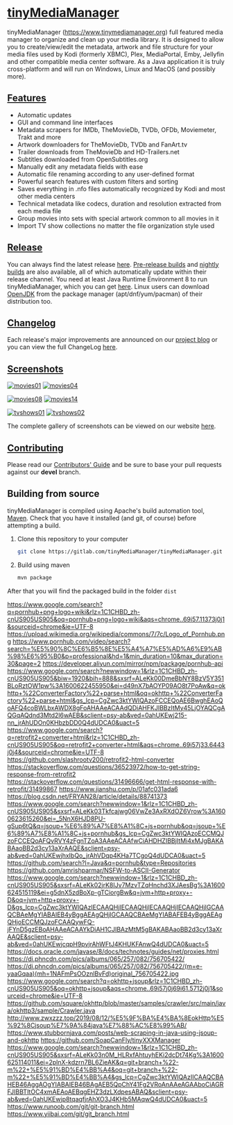 # [tinyMediaManager][1]

tinyMediaManager (https://www.tinymediamanager.org) full featured media manager to organize and clean up your media library. It is designed to allow you to create/view/edit the metadata, artwork and file structure for your media files used by Kodi (formerly XBMC), Plex, MediaPortal, Emby, Jellyfin and other compatible media center software. As a Java application it is truly cross-platform and will run on Windows, Linux and MacOS (and possibly more).

## [Features][4]

- Automatic updates
- GUI and command line interfaces
- Metadata scrapers for IMDb, TheMovieDb, TVDb, OFDb, Moviemeter, Trakt and more
- Artwork downloaders for TheMovieDb, TVDb and FanArt.tv
- Trailer downloads from TheMovieDb and HD-Trailers.net
- Subtitles downloaded from OpenSubtitles.org
- Manually edit any metadata fields with ease
- Automatic file renaming according to any user-defined format
- Powerful search features with custom filters and sorting
- Saves everything in .nfo files automatically recognized by Kodi and most other media centers
- Technical metadata like codecs, duration and resolution extracted from each media file
- Group movies into sets with special artwork common to all movies in it
- Import TV show collections no matter the file organization style used

## [Release][5]

You can always find the latest release [here][5]. [Pre-release builds][6] and [nightly builds][7] are also available, all of which automatically update within their release channel. You need at least Java Runtime Environment 8 to run tinyMediaManager, which you can get [here][8]. Linux users can download [OpenJDK][9] from the package manager (apt/dnf/yum/pacman) of their distribution too.

## [Changelog][10]

Each release's major improvements are announced on our [project blog][11] or you can view the full ChangeLog [here][12].

## [Screenshots][13]

[![movies01](https://www.tinymediamanager.org/images/screenshots/thumbs/v3/movies/movies01-thumb.png)](https://www.tinymediamanager.org/images/screenshots/v3/movies/movies01.png) [![movies04](https://www.tinymediamanager.org/images/screenshots/thumbs/v3/movies/movies04-thumb.png)](https://www.tinymediamanager.org/images/screenshots/v3/movies/movies04.png)

[![movies08](https://www.tinymediamanager.org/images/screenshots/thumbs/v3/movies/movies08-thumb.png)](https://www.tinymediamanager.org/images/screenshots/v3/movies/movies08.png) [![movies14](https://www.tinymediamanager.org/images/screenshots/thumbs/v3/movies/movies14-thumb.png)](https://www.tinymediamanager.org/images/screenshots/v3/movies/movies14.png)

[![tvshows01](https://www.tinymediamanager.org/images/screenshots/thumbs/v3/tvshows/tvshows01-thumb.png)](https://www.tinymediamanager.org/images/screenshots/v3/tvshows/tvshows01.png) [![tvshows02](https://www.tinymediamanager.org/images/screenshots/thumbs/v3/tvshows/tvshows02-thumb.png)](https://www.tinymediamanager.org/images/screenshots/v3/tvshows/tvshows02.png)

The complete gallery of screenshots can be viewed on our website [here][13].

## [Contributing][14]

Please read our [Contributors' Guide][14] and be sure to base your pull requests against our **devel** branch.

## Building from source

tinyMediaManager is compiled using Apache's build automation tool, [Maven][15]. Check that you have it installed (and git, of course) before attempting a build.

1. Clone this repository to your computer

   ```bash
   git clone https://gitlab.com/tinyMediaManager/tinyMediaManager.git
   ```

1. Build using maven

   ```bash
   mvn package
   ```

After that you will find the packaged build in the folder `dist`

[1]: https://www.tinymediamanager.org
[4]: https://www.tinymediamanager.org/features/
[5]: https://www.tinymediamanager.org/download/
[6]: https://www.tinymediamanager.org/download/prerelease
[7]: https://www.tinymediamanager.org/download/nightly-build
[8]: https://www.java.com/en/download/manual.jsp
[9]: https://openjdk.java.net/install/
[10]: /changelog.txt
[11]: https://www.tinymediamanager.org/blog/
[12]: https://www.tinymediamanager.org/changelog/
[13]: https://www.tinymediamanager.org/screenshots/
[14]: /CONTRIBUTING.md
[15]: https://maven.apache.org/


https://www.google.com/search?q=pornhub+png+logo+wiki&rlz=1C1CHBD_zh-cnUS905US905&oq=pornhub+png+logo+wiki&aqs=chrome..69i57.11373j0j1&sourceid=chrome&ie=UTF-8
https://upload.wikimedia.org/wikipedia/commons/7/7c/Logo_of_Pornhub.png
https://www.pornhub.com/video/search?search=%E5%90%8C%E6%B5%8E%E5%A4%A7%E5%AD%A6%E9%AB%98%E6%95%B0&p=professional&hd=1&min_duration=10&max_duration=30&page=2
https://developer.aliyun.com/mirror/npm/package/pornhub-api
https://www.google.com/search?newwindow=1&rlz=1C1CHBD_zh-cnUS905US905&biw=1920&bih=888&sxsrf=ALeKk00DmeBbNY8BzV5Y351BLoRztOW1pw%3A1600622455950&ei=d49nX7bAOYP09AO8t7PoAw&q=okhttp+%22ConverterFactory%22+parse+html&oq=okhttp+%22ConverterFactory%22+parse+html&gs_lcp=CgZwc3ktYWIQAzoFCCEQoAE6BwghEAoQoAFQ4coBWLbxAWDX8gFoAHAAeACAAdQDiAHFKJIBBzItMy45LjOYAQCgAQGqAQdnd3Mtd2l6wAEB&sclient=psy-ab&ved=0ahUKEwj215-nn_jrAhUDOn0KHbzbDD0Q4dUDCA0&uact=5
https://www.google.com/search?q=retrofit2+converter+html&rlz=1C1CHBD_zh-cnUS905US905&oq=retrofit2+converter+html&aqs=chrome..69i57j33.6443j0j4&sourceid=chrome&ie=UTF-8
https://github.com/slashrootv200/retrofit2-html-converter
https://stackoverflow.com/questions/36523972/how-to-get-string-response-from-retrofit2
https://stackoverflow.com/questions/31496666/get-html-response-with-retrofit/31499867
https://www.jianshu.com/p/01afc031ada6
https://blog.csdn.net/FRYAN28/article/details/88741373
https://www.google.com/search?newwindow=1&rlz=1C1CHBD_zh-cnUS905US905&sxsrf=ALeKk03Tkfcajwg06VwZe3AxRXdOZ6Vrow%3A1600623615260&ei=_5NnX6HJD8PU-gSup6tQ&q=jsoup+%E6%89%A7%E8%A1%8C+js+pornhub&oq=jsoup+%E6%89%A7%E8%A1%8C+js+pornhub&gs_lcp=CgZwc3ktYWIQAzoECCMQJzoFCCEQoAFQvRVY4zFgnTZoA3AAeACAAfwCiAHDHZIBBjItMi4xMJgBAKABAaoBB2d3cy13aXrAAQE&sclient=psy-ab&ved=0ahUKEwjhxIbQo_jrAhVDqp4KHa7TCgoQ4dUDCA0&uact=5
https://github.com/search?l=Java&q=pornhub&type=Repositories
https://github.com/amrishparmar/NSFW-to-ASCII-Generator
https://www.google.com/search?newwindow=1&rlz=1C1CHBD_zh-cnUS905US905&sxsrf=ALeKk02jrK8IJv7MzvTZqHnchd3XJAesBg%3A1600624515119&ei=g5dnX5zdBoXp-gTCiorgBw&q=jvm+http+proxy+-D&oq=jvm+http+proxy+-D&gs_lcp=CgZwc3ktYWIQAzIECAAQHjIECAAQHjIECAAQHjIECAAQHjIGCAAQCBAeMgYIABAIEB4yBggAEAgQHjIGCAAQCBAeMgYIABAFEB4yBggAEAgQHjoECCMQJzoFCAAQywFQ-jFYnD5gzEBoAHAAeACAAYkDiAH1CJIBAzMtM5gBAKABAaoBB2d3cy13aXrAAQE&sclient=psy-ab&ved=0ahUKEwjcqpH9pvjrAhWFtJ4KHUKFAnwQ4dUDCA0&uact=5
https://docs.oracle.com/javase/8/docs/technotes/guides/net/proxies.html
https://di.phncdn.com/pics/albums/065/257/082/756705422/
https://di.phncdn.com/pics/albums/065/257/082/756705422/(m=e-yaaGqaa)(mh=1NAFmPsOOznlBvFd)original_756705422.jpg
https://www.google.com/search?q=okhttp+jsoup&rlz=1C1CHBD_zh-cnUS905US905&oq=okhttp+jsoup&aqs=chrome..69i57j0j69i61.5712j0j1&sourceid=chrome&ie=UTF-8
https://github.com/square/okhttp/blob/master/samples/crawler/src/main/java/okhttp3/sample/Crawler.java
http://www.zwxzzz.top/2019/08/12/%E5%9F%BA%E4%BA%8EokHttp%E5%92%8Cjsoup%E7%9A%84java%E7%88%AC%E8%99%AB/
https://www.stubbornjava.com/posts/web-scraping-in-java-using-jsoup-and-okhttp
https://github.com/SoapCanFly/tinyXXXManager
https://www.google.com/search?newwindow=1&rlz=1C1CHBD_zh-cnUS905US905&sxsrf=ALeKk03n0M_HLRxfAhtuyhEKi2dcDt74Kg%3A1600625114011&ei=2plnX-kdzrn7BL6ZieAK&q=git+branch+%22-m%22+%E5%91%BD%E4%BB%A4&oq=git+branch+%22-m%22+%E5%91%BD%E4%BB%A4&gs_lcp=CgZwc3ktYWIQAzIICAAQCBAHEB46AggAOgYIABAIEB46BAgAEB5QpChY41Fg2VRoAnAAeAGAAboCiAGRFJIBBTItOC4xmAEAoAEBqgEHZ3dzLXdpesABAQ&sclient=psy-ab&ved=0ahUKEwjp8tqaqfjrAhXO3J4KHb5MAqwQ4dUDCA0&uact=5
https://www.runoob.com/git/git-branch.html
https://www.yiibai.com/git/git_branch.html


